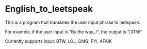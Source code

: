 # English_to_leetspeak

This is a program that translates the user input phrase to leetspeak.

For example, if the user input is "By the way,,/", the output is "|3TW"

Currently supports input: BTW, LOL, OMG, FYI, AFAIK


